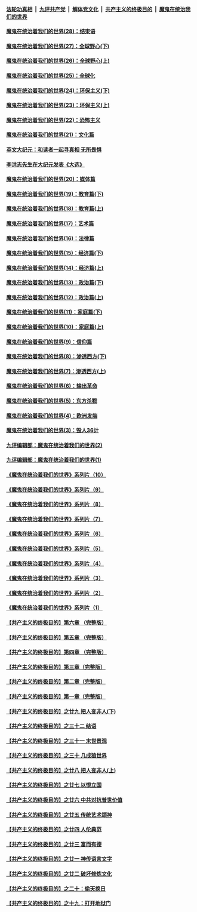 

####  [法轮功真相](../../../../basic/blob/master/README.md?t=04180602) &nbsp;|&nbsp; [九评共产党](../../../../9ping.md/blob/master/README.md?t=04180602) &nbsp;|&nbsp; [解体党文化](../../../../jtdwh.md/blob/master/README.md?t=04180602)  &nbsp;|&nbsp; [共产主义的终极目的](../../../../gczydzjmd.md/blob/master/README.md?t=04180602) &nbsp;|&nbsp; [魔鬼在统治我们的世界](../../../../mgztzwmdsj.md/blob/master/README.md?t=04180602) 

#### [魔鬼在统治着我们的世界(28)：结束语](../pages/nsc422/n10936246.md?t=04180602) 

#### [魔鬼在统治着我们的世界(27)：全球野心(下)](../pages/nsc422/n10928319.md?t=04180602) 

#### [魔鬼在统治着我们的世界(26)：全球野心(上)](../pages/nsc422/n10900318.md?t=04180602) 

#### [魔鬼在统治着我们的世界(25)：全球化](../pages/nsc422/n10788205.md?t=04180602) 

#### [魔鬼在统治着我们的世界(24)：环保主义(下)](../pages/nsc422/n10695307.md?t=04180602) 

#### [魔鬼在统治着我们的世界(23)：环保主义(上)](../pages/nsc422/n10688613.md?t=04180602) 

#### [魔鬼在统治着我们的世界(22)：恐怖主义](../pages/nsc422/n10614727.md?t=04180602) 

#### [魔鬼在统治着我们的世界(21)：文化篇](../pages/nsc422/n10597706.md?t=04180602) 

#### [英文大纪元：和读者一起寻真相 无所畏惧](../pages/nsc422/n12542027.md?t=04180602) 

#### [李洪志先生在大纪元发表《大选》](../pages/nsc422/n12534746.md?t=04180602) 

#### [魔鬼在统治着我们的世界(20)：媒体篇](../pages/nsc422/n10586579.md?t=04180602) 

#### [魔鬼在统治着我们的世界(19)：教育篇(下)](../pages/nsc422/n10564808.md?t=04180602) 

#### [魔鬼在统治着我们的世界(18)：教育篇(上)](../pages/nsc422/n10526970.md?t=04180602) 

#### [魔鬼在统治着我们的世界(17)：艺术篇](../pages/nsc422/n10499093.md?t=04180602) 

#### [魔鬼在统治着我们的世界(16)：法律篇](../pages/nsc422/n10485969.md?t=04180602) 

#### [魔鬼在统治着我们的世界(15)：经济篇(下)](../pages/nsc422/n10469975.md?t=04180602) 

#### [魔鬼在统治着我们的世界(14)：经济篇(上)](../pages/nsc422/n10457370.md?t=04180602) 

#### [魔鬼在统治着我们的世界(13)：政治篇(下)](../pages/nsc422/n10448270.md?t=04180602) 

#### [魔鬼在统治着我们的世界(12)：政治篇(上)](../pages/nsc422/n10444576.md?t=04180602) 

#### [魔鬼在统治着我们的世界(11)：家庭篇(下)](../pages/nsc422/n10440961.md?t=04180602) 

#### [魔鬼在统治着我们的世界(10)：家庭篇(上)](../pages/nsc422/n10435448.md?t=04180602) 

#### [魔鬼在统治着我们的世界(9)：信仰篇](../pages/nsc422/n10432159.md?t=04180602) 

#### [魔鬼在统治着我们的世界(8)：渗透西方(下)](../pages/nsc422/n10429603.md?t=04180602) 

#### [魔鬼在统治着我们的世界(7)：渗透西方(上)](../pages/nsc422/n10426013.md?t=04180602) 

#### [魔鬼在统治着我们的世界(6)：输出革命](../pages/nsc422/n10421536.md?t=04180602) 

#### [魔鬼在统治着我们的世界(5)：东方杀戮](../pages/nsc422/n10417707.md?t=04180602) 

#### [魔鬼在统治着我们的世界(4)：欧洲发端](../pages/nsc422/n10414890.md?t=04180602) 

#### [魔鬼在统治着我们的世界(3)：毁人36计](../pages/nsc422/n10411583.md?t=04180602) 

#### [九评编辑部：魔鬼在统治着我们的世界(2)](../pages/nsc422/n10410036.md?t=04180602) 

#### [九评编辑部：魔鬼在统治着我们的世界(1)](../pages/nsc422/n10406825.md?t=04180602) 

#### [《魔鬼在统治着我们的世界》系列片（10）](../pages/nsc422/n12292670.md?t=04180602) 

#### [《魔鬼在统治着我们的世界》系列片（9）](../pages/nsc422/n12290859.md?t=04180602) 

#### [《魔鬼在统治着我们的世界》系列片（8）](../pages/nsc422/n12287445.md?t=04180602) 

#### [《魔鬼在统治着我们的世界》系列片（7）](../pages/nsc422/n12283425.md?t=04180602) 

#### [《魔鬼在统治着我们的世界》系列片（6）](../pages/nsc422/n12282314.md?t=04180602) 

#### [《魔鬼在统治着我们的世界》系列片（5）](../pages/nsc422/n12281419.md?t=04180602) 

#### [《魔鬼在统治着我们的世界》系列片（4）](../pages/nsc422/n12274024.md?t=04180602) 

#### [《魔鬼在统治着我们的世界》系列片（3）](../pages/nsc422/n12271322.md?t=04180602) 

#### [《魔鬼在统治着我们的世界》系列片（2）](../pages/nsc422/n12269049.md?t=04180602) 

#### [《魔鬼在统治着我们的世界》系列片（1）](../pages/nsc422/n12267575.md?t=04180602) 

#### [【共产主义的终极目的】第六章 （完整版）](../pages/nsc422/n11428913.md?t=04180602) 

#### [【共产主义的终极目的】第五章 （完整版）](../pages/nsc422/n11428912.md?t=04180602) 

#### [【共产主义的终极目的】第四章 （完整版）](../pages/nsc422/n11428907.md?t=04180602) 

#### [【共产主义的终极目的】第三章（完整版）](../pages/nsc422/n11428848.md?t=04180602) 

#### [【共产主义的终极目的】第二章（完整版）](../pages/nsc422/n11428831.md?t=04180602) 

#### [【共产主义的终极目的】第一章（完整版）](../pages/nsc422/n11417651.md?t=04180602) 

#### [【共产主义的终极目的】之廿九 把人变非人(下)](../pages/nsc422/n11344140.md?t=04180602) 

#### [【共产主义的终极目的】之三十二 结语](../pages/nsc422/n11360535.md?t=04180602) 

#### [【共产主义的终极目的】之三十一 末世景观](../pages/nsc422/n11351129.md?t=04180602) 

#### [【共产主义的终极目的】之三十 几成狼世界](../pages/nsc422/n11348280.md?t=04180602) 

#### [【共产主义的终极目的】之廿八 把人变非人(上)](../pages/nsc422/n11340492.md?t=04180602) 

#### [【共产主义的终极目的】之廿七 以恨立国](../pages/nsc422/n11336944.md?t=04180602) 

#### [【共产主义的终极目的】之廿六 中共对抗普世价值](../pages/nsc422/n11324785.md?t=04180602) 

#### [【共产主义的终极目的】之廿五 传统艺术颂神](../pages/nsc422/n11296396.md?t=04180602) 

#### [【共产主义的终极目的】之廿四 人伦典范](../pages/nsc422/n11296397.md?t=04180602) 

#### [【共产主义的终极目的】之廿三 富而有德](../pages/nsc422/n11283598.md?t=04180602) 

#### [【共产主义的终极目的】之廿一 神传语言文字](../pages/nsc422/n11263265.md?t=04180602) 

#### [【共产主义的终极目的】之廿二 破坏修炼文化](../pages/nsc422/n11245728.md?t=04180602) 

#### [【共产主义的终极目的】之二十：偷天换日](../pages/nsc422/n11238846.md?t=04180602) 

#### [【共产主义的终极目的】之十九：打开地狱门](../pages/nsc422/n11206376.md?t=04180602) 

